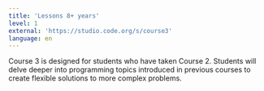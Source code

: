 ```yaml
---
title: 'Lessons 8+ years'
level: 1
external: 'https://studio.code.org/s/course3'
language: en
---
```


Course 3 is designed for students who have taken Course 2. 
Students will delve deeper into programming topics introduced 
in previous courses to create flexible solutions to more complex 
problems.
